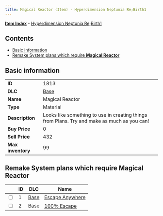 ```yaml
---
title: Magical Reactor (Item) - Hyperdimension Neptunia Re;Birth1
---
```


[**Item Index**](/neptunia/rb1/item/index.html) - [Hyperdimension Neptunia Re;Birth1](/neptunia/rb1)

## Contents

- [Basic information](#basic-information)
- [Remake System plans which require **Magical Reactor**](#remake-system-plans-which-require-magical-reactor)
## Basic information

|   |   |
| -- | -- |
| **ID** | 1813 |
| **DLC** | [Base](/neptunia/rb1/dlc/1-base.html) |
| **Name** | Magical Reactor |
| **Type** | Material |
| **Description** | Looks like something to use in creating things from Plans. Try and make as much as you can! |
| **Buy Price** | 0 |
| **Sell Price** | 432 |
| **Max inventory** | 99 |


## Remake System plans which require **Magical Reactor**

|    | ID | DLC | Name |
| -- | -- | --- | ---- |
| <input type="checkbox" id="rb1-quest-1-1" class="trackbox" /> | 1 | [Base](/neptunia/rb1/dlc/1-base.html) | [Escape Anywhere](/neptunia/rb1/quest/1-1-escape-anywhere.html) |
| <input type="checkbox" id="rb1-quest-1-2" class="trackbox" /> | 2 | [Base](/neptunia/rb1/dlc/1-base.html) | [100％ Escape](/neptunia/rb1/quest/1-2-100-escape.html) |
